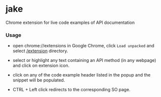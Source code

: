 # jake
Chrome extension for live code examples of API documentation

### Usage
- open chrome://extensions in Google Chrome, click `Load unpacked` and select [/extension](https://github.com/sathwikmatsa/jake/tree/master/extension) directory.

- select or highlight any text containing an API method (in any webpage) and click on extension icon.

- click on any of the code example header listed in the popup and the snippet will be populated.

- CTRL + Left click redirects to the corresponding SO page.
